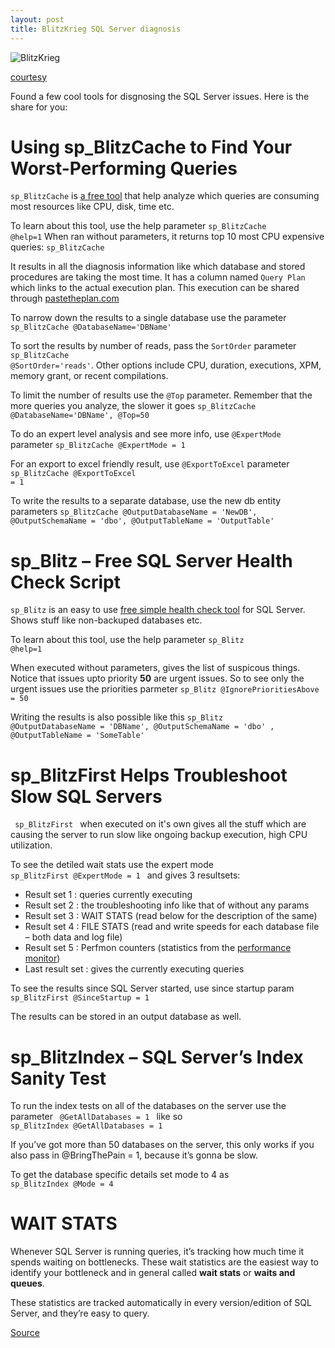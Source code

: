 ```yaml
---
layout: post
title: BlitzKrieg SQL Server diagnosis
---
```


![BlitzKrieg](https://s-media-cache-ak0.pinimg.com/736x/25/fc/94/25fc94b2bd5c96e67912534644f3856e.jpg)

[courtesy](https://www.pinterest.com/pin/253749760225683004/)

Found a few cool tools for disgnosing the SQL Server issues. Here is the share for you:

# Using sp_BlitzCache to Find Your Worst-Performing Queries

<code>sp_BlitzCache</code> is [a free tool](https://www.brentozar.com/blitzcache/) that help analyze which queries are consuming most resources like CPU, disk, time etc.

To learn about this tool, use the help parameter <code>sp_BlitzCache @help=1</code>
When ran without parameters, it returns top 10 most CPU expensive queries: <code>sp_BlitzCache</code>

It results in all the diagnosis information like which database and stored procedures are taking the most time. It has a column named <code>Query Plan</code> which links to the actual execution plan. This execution can be shared through [pastetheplan.com](https://www.brentozar.com/pastetheplan/)

To narrow down the results to a single database use the parameter <code>sp_BlitzCache @DatabaseName='DBName'</code>

To sort the results by number of reads, pass the <code>SortOrder</code> parameter <code>sp_BlitzCache @SortOrder='reads'</code>. Other options include CPU, duration, executions, XPM, memory grant, or recent compilations.

To limit the number of results use the <code>@Top</code> parameter. Remember that the more queries you analyze, the slower it goes <code>sp_BlitzCache @DatabaseName='DBName', @Top=50 </code>

To do an expert level analysis and see more info, use <code>@ExpertMode</code> parameter <code>sp_BlitzCache @ExpertMode = 1 </code>

For an export to excel friendly result, use <code>@ExportToExcel</code> parameter <code>sp_BlitzCache @ExportToExcel = 1 </code>

To write the results to a separate database, use the new db entity parameters <code>sp_BlitzCache @OutputDatabaseName = 'NewDB', @OutputSchemaName = 'dbo',  @OutputTableName = 'OutputTable' </code>

# sp_Blitz – Free SQL Server Health Check Script

<code>sp_Blitz</code> is an easy to use [free simple health check tool](https://www.brentozar.com/blitz/) for SQL Server. Shows stuff like non-backuped databases etc.

To learn about this tool, use the help parameter <code>sp_Blitz @help=1</code>

When executed without parameters, gives the list of suspicous things. Notice that issues upto priority **50** are urgent issues. So to see only the urgent issues use the priorities parmeter <code>sp_Blitz @IgnorePrioritiesAbove = 50</code>

Writing the results is also possible like this <code>sp_Blitz @OutputDatabaseName = 'DBName', @OutputSchemaName = 'dbo' , @OutputTableName = 'SomeTable'</code>

# sp_BlitzFirst Helps Troubleshoot Slow SQL Servers

<code> sp_BlitzFirst </code> when executed on it's own gives all the stuff which are causing the server to run slow like ongoing backup execution, high CPU utilization.

To see the detiled wait stats use the expert mode <code> sp_BlitzFirst @ExpertMode = 1 </code> and gives 3 resultsets:

 - Result set 1 : queries currently executing
 - Result set 2 : the troubleshooting info like that of without any params
 - Result set 3 : WAIT STATS (read below for the description of the same)
 - Result set 4 : FILE STATS (read and write speeds for each database file – both data and log file)
 - Result set 5 : Perfmon counters (statistics from the [performance monitor](http://xameeramir.github.io/Setting-Up-Perfmon-for-SQL-Server-Tuning/))
 - Last result set : gives the currently executing queries

To see the results since SQL Server started, use since startup param <code> sp_BlitzFirst @SinceStartup = 1 </code>

The results can be stored in an output database as well.

# sp_BlitzIndex – SQL Server’s Index Sanity Test

To run the index tests on all of the databases on the server use the parameter <code> @GetAllDatabases = 1 </code> like so <code> sp_BlitzIndex @GetAllDatabases = 1 </code>

If you’ve got more than 50 databases on the server, this only works if you also pass in @BringThePain = 1, because it’s gonna be slow.

To get the database specific details set mode to 4 as <code> sp_BlitzIndex @Mode = 4 </code>

# WAIT STATS

Whenever SQL Server is running queries, it’s tracking how much time it spends waiting on bottlenecks. These wait statistics are the easiest way to identify your bottleneck and in general called **wait stats** or **waits and queues**.

These statistics are tracked automatically in every version/edition of SQL Server, and they’re easy to query.

[Source](https://github.com/BrentOzarULTD/SQL-Server-First-Responder-Kit)
